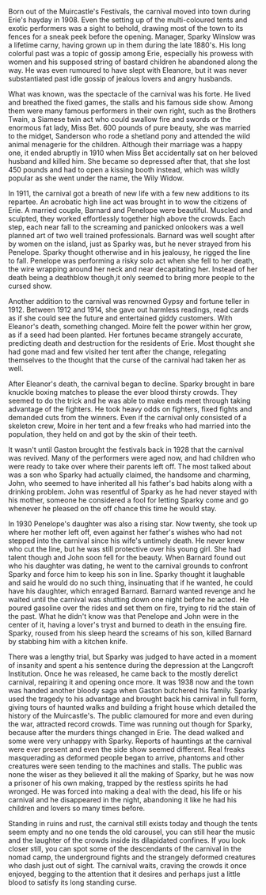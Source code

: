 ﻿Born out of the Muircastle's Festivals, the carnival moved into town during Erie's hayday in 1908. Even the setting up of the multi-coloured tents and exotic performers was a sight to behold, drawing most of the town to its fences for a sneak peek before the opening. Manager, Sparky Winslow was a lifetime carny, having grown up in them during the late 1880's. His long colorful past was a topic of gossip among Erie, especially his prowess with women and his supposed string of bastard children he abandoned along the way. He was even rumoured to have slept with Eleanore, but it was never substantiated past idle gossip of jealous lovers and angry husbands. 


What was known, was the spectacle of the carnival was his forte. He lived and breathed the fixed games, the stalls and his famous side show. Among them were many famous performers in their own right, such as the Brothers Twain, a Siamese twin act who could swallow fire and swords or the enormous fat lady, Miss Bet. 600 pounds of pure beauty, she was married to the midget, Sanderson who rode a shetland pony and attended the wild animal menagerie for the children. Although their marriage was a happy one, it ended abruptly in 1910 when Miss Bet accidentally sat on her beloved husband and killed him. She became so depressed after that, that she lost 450 pounds and had to open a kissing booth instead, which was wildly popular as she went under the name, the Wily Widow.


In 1911, the carnival got a breath of new life with a few new additions to its repartee. An acrobatic high line act was brought in to wow the citizens of Erie. A married couple, Barnard and Penelope were beautiful. Muscled and sculpted, they worked effortlessly together high above the crowds. Each step, each near fall to the screaming and panicked onlookers was a well planned art of two well trained professionals. Barnard was well sought after by women on the island, just as Sparky was, but he never strayed from his Penelope. Sparky thought otherwise and in his jealousy, he rigged the line to fall. Penelope was performing a risky solo act when she fell to her death, the wire wrapping around her neck and near decapitating her. Instead of her death being a deathblow though,it only seemed to bring more people to the cursed show.


Another addition to the carnival was renowned Gypsy and fortune teller in 1912. Between 1912 and 1914, she gave out harmless readings, read cards as if she could see the future and entertained giddy customers. With Eleanor's death, something changed. Moire felt the power within her grow, as if a seed had been planted. Her fortunes became strangely accurate, predicting death and destruction for the residents of Erie. Most thought she had gone mad and few visited her tent after the change, relegating themselves to the thought that the curse of the carnival had taken her as well. 


After Eleanor's death, the carnival began to decline. Sparky brought in bare knuckle boxing matches  to please the ever blood thirsty crowds. They seemed to do the trick and he was able to make ends meet through taking advantage of the fighters. He took heavy odds on fighters, fixed fights and demanded cuts from the winners. Even if the carnival only consisted of a skeleton crew, Moire in her tent and a few freaks who had married into the population, they held on and got by the skin of their teeth. 


It wasn't until Gaston brought the festivals back in 1928 that the carnival was revived. Many of the performers were aged now, and had children who were ready to take over where their parents left off. The most talked about was a son who Sparky had actually claimed, the handsome and charming, John, who seemed to have inherited all his father's bad habits along with a drinking problem. John was resentful of Sparky as he had never stayed with his mother, someone he considered a fool for letting Sparky come and go whenever he pleased on the off chance this time he would stay. 


In 1930 Penelope's daughter was also a rising star. Now twenty, she took up where her mother left off, even against her father's wishes who had not stepped into the carnival since his wife's untimely death. He never knew who cut the line, but he was still protective over his young girl. She had talent though and John soon fell for the beauty. When Barnard found out who his daughter was dating, he went to the carnival grounds to confront Sparky and force him to keep his son in line. Sparky thought it laughable and said he would do no such thing, insinuating that if he wanted, he could have his daughter, which enraged Barnard. Barnard wanted revenge and he waited until the carnival was shutting down one night before he acted. He poured gasoline over the rides and set them on fire, trying to rid the stain of the past. What he didn't know was that Penelope and John were in the center of it, having a lover's tryst and burned to death in the ensuing fire. Sparky, roused from his sleep heard the screams of his son, killed Barnard by stabbing him with a kitchen knife. 


There was a lengthy trial, but Sparky was judged to have acted in a moment of insanity and spent a his sentence during the depression at the Langcroft Institution. Once he was released, he came back to the mostly derelict carnival, repairing it and opening once more. It was 1938 now and the town was handed another bloody saga when Gaston butchered his family. Sparky used the tragedy to his advantage and brought back his carnival in full form, giving tours of haunted walks and building a fright house which detailed the history of the Muircastle's. The public clamoured for more and even during the war, attracted record crowds. Time was running out though for Sparky, because after the murders things changed in Erie. The dead walked and some were very unhappy with Sparky. Reports of hauntings at the carnival were ever present and even the side show seemed different. Real freaks masquerading as deformed people began to arrive, phantoms and other creatures were seen tending to the machines and stalls. The public was none the wiser as they believed it all the making of Sparky, but he was now a prisoner of his own making, trapped by the restless spirits he had wronged. He was forced into making a deal with the dead, his life or his carnival and he disappeared in the night, abandoning it like he had his children and lovers so many times before.


Standing in ruins and rust, the carnival still exists today and though the tents seem empty and no one tends the old carousel, you can still hear the music and the laughter of the crowds inside its dilapidated confines. If you look closer still, you can spot some of the descendants of the carnival in the nomad camp, the underground fights and the strangely deformed creatures who dash just out of sight. The carnival waits, craving the crowds it once enjoyed, begging to the attention that it desires and perhaps just a little blood to satisfy its long standing curse.